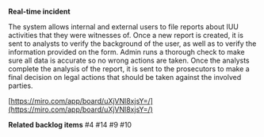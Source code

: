 **Real-time incident**

The system allows internal and external users to file reports about IUU activities that they were witnesses of. Once a new report is created, it is sent to analysts to verify the background of the user, as well as to verify the information provided on the form. Admin runs a thorough check to make sure all data is accurate so no wrong actions are taken. Once the analysts complete the analysis of the report, it is sent to the prosecutors to make a final decision on legal actions that should be taken against the involved parties. 

[https://miro.com/app/board/uXjVNl8xjsY=/](https://miro.com/app/board/uXjVNl8xjsY=/)

**Related backlog items**
#4
#14
#9
#10